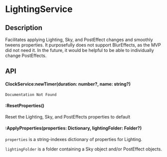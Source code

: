 # LightingService

## Description

Facilitates applying Lighting, Sky, and PostEffect changes and smoothly tweens properties. It purposefully does not support BlurEffects, as the MVP did not need it. In the future, it would be helpful to be able to individually change PostEffects.

## API

#### ClockService:newTimer(duration: number?, name: string?)
    Documentation Not Found

#### :ResetProperties()

Reset the Lighting, Sky, and PostEffects properties to default
	
#### :ApplyProperties(properties: Dictionary, lightingFolder: Folder?)

`properties` is a string-indexes dictionary of properties for Lighting.
    
`lightingFolder` is a folder containing a Sky object and/or PostEffect objects.